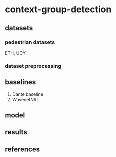 # context-group-detection
[//]: # (todo add introduction)

## datasets

### pedestrian datasets

[//]: # (todo add where i found datasets)
ETH, UCY

[//]: # (todo add simulation data description)

### dataset preprocessing

[//]: # (todo add how to run files)

## baselines

[//]: # (todo add paper links, small descriptions)
1. Dante baseline
2. WavenetNRI


## model
[//]: # (todo add my approach)

## results
[//]: # (todo add results)

## references
[//]: # (todo add references)
